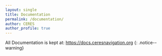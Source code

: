 ```yaml
---
layout: single
title: Documentation
permalink: /documentation/
author: CERES
author_profile: true
---
```


All Documentation is kept at: https://docs.ceresnavigation.org
{: .notice--warning}

